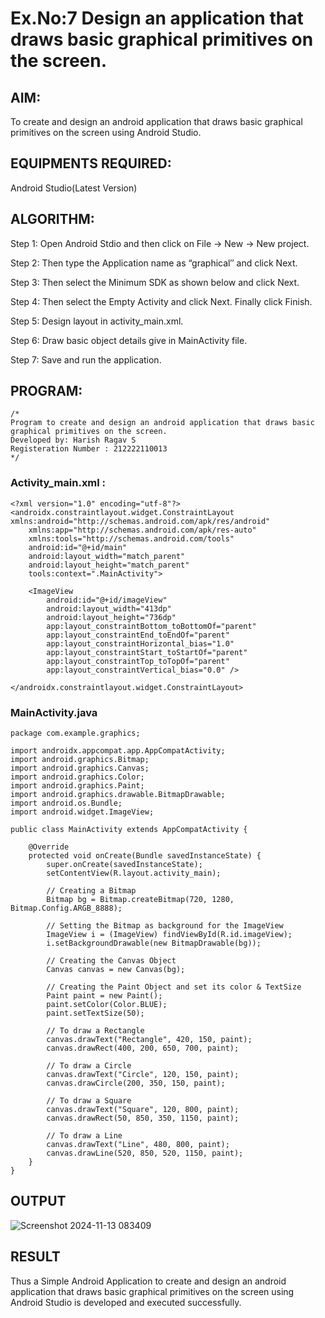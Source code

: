 
# Ex.No:7 Design an application that draws basic graphical primitives on the screen.


## AIM:

To create and design an android application that draws basic graphical primitives on the screen using Android Studio.

## EQUIPMENTS REQUIRED:

Android Studio(Latest Version)

## ALGORITHM:

Step 1: Open Android Stdio and then click on File -> New -> New project.

Step 2: Then type the Application name as “graphical″ and click Next. 

Step 3: Then select the Minimum SDK as shown below and click Next.

Step 4: Then select the Empty Activity and click Next. Finally click Finish.

Step 5: Design layout in activity_main.xml.

Step 6: Draw basic object details give in MainActivity file.

Step 7: Save and run the application.

## PROGRAM:
```
/*
Program to create and design an android application that draws basic graphical primitives on the screen.
Developed by: Harish Ragav S
Registeration Number : 212222110013
*/

```


### Activity_main.xml :

```
<?xml version="1.0" encoding="utf-8"?>
<androidx.constraintlayout.widget.ConstraintLayout xmlns:android="http://schemas.android.com/apk/res/android"
    xmlns:app="http://schemas.android.com/apk/res-auto"
    xmlns:tools="http://schemas.android.com/tools"
    android:id="@+id/main"
    android:layout_width="match_parent"
    android:layout_height="match_parent"
    tools:context=".MainActivity">

    <ImageView
        android:id="@+id/imageView"
        android:layout_width="413dp"
        android:layout_height="736dp"
        app:layout_constraintBottom_toBottomOf="parent"
        app:layout_constraintEnd_toEndOf="parent"
        app:layout_constraintHorizontal_bias="1.0"
        app:layout_constraintStart_toStartOf="parent"
        app:layout_constraintTop_toTopOf="parent"
        app:layout_constraintVertical_bias="0.0" />

</androidx.constraintlayout.widget.ConstraintLayout>
```

### MainActivity.java
```
package com.example.graphics;

import androidx.appcompat.app.AppCompatActivity;
import android.graphics.Bitmap;
import android.graphics.Canvas;
import android.graphics.Color;
import android.graphics.Paint;
import android.graphics.drawable.BitmapDrawable;
import android.os.Bundle;
import android.widget.ImageView;

public class MainActivity extends AppCompatActivity {

    @Override
    protected void onCreate(Bundle savedInstanceState) {
        super.onCreate(savedInstanceState);
        setContentView(R.layout.activity_main);

        // Creating a Bitmap
        Bitmap bg = Bitmap.createBitmap(720, 1280, Bitmap.Config.ARGB_8888);

        // Setting the Bitmap as background for the ImageView
        ImageView i = (ImageView) findViewById(R.id.imageView);
        i.setBackgroundDrawable(new BitmapDrawable(bg));

        // Creating the Canvas Object
        Canvas canvas = new Canvas(bg);

        // Creating the Paint Object and set its color & TextSize
        Paint paint = new Paint();
        paint.setColor(Color.BLUE);
        paint.setTextSize(50);

        // To draw a Rectangle
        canvas.drawText("Rectangle", 420, 150, paint);
        canvas.drawRect(400, 200, 650, 700, paint);

        // To draw a Circle
        canvas.drawText("Circle", 120, 150, paint);
        canvas.drawCircle(200, 350, 150, paint);

        // To draw a Square
        canvas.drawText("Square", 120, 800, paint);
        canvas.drawRect(50, 850, 350, 1150, paint);

        // To draw a Line
        canvas.drawText("Line", 480, 800, paint);
        canvas.drawLine(520, 850, 520, 1150, paint);
    }
}
```

## OUTPUT

![Screenshot 2024-11-13 083409](https://github.com/user-attachments/assets/45d4f9f3-731c-4b0b-b121-777d39dc2b55)



## RESULT
Thus a Simple Android Application to create and design an android application that draws basic graphical primitives on the screen using Android Studio is developed and executed successfully.

